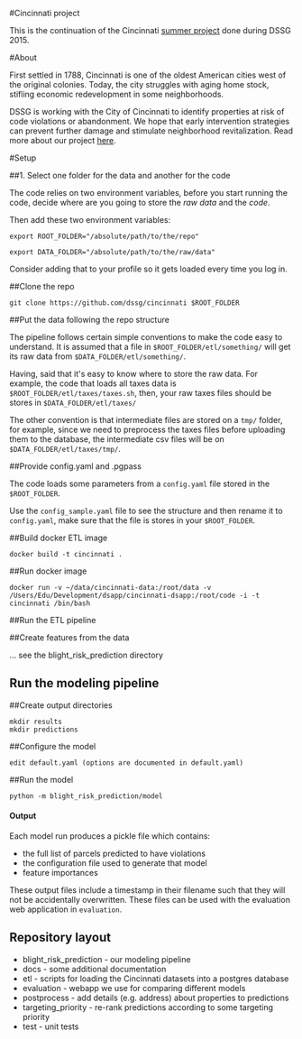 #Cincinnati project

This is the continuation of the Cincinnati [summer project](https://github.com/dssg/cincinnati2015) done during DSSG 2015.

#About

First settled in 1788, Cincinnati is one of the oldest American cities west of the original colonies. Today, the 
city struggles with aging home stock, stifling economic redevelopment in some neighborhoods. 

DSSG is working with the City of Cincinnati to identify properties at risk of code violations or abandonment. We hope
that early intervention strategies can prevent further damage and stimulate neighborhood revitalization. Read more about
our project [here](http://dssg.uchicago.edu/2015/08/20/cincy-blight-prevention.html). 

#Setup

##1. Select one folder for the data and another for the code

The code relies on two environment variables, before you start running the code, decide where are you going to store the *raw data* and the *code*.

Then add these two environment variables:

`export ROOT_FOLDER="/absolute/path/to/the/repo"`

`export DATA_FOLDER="/absolute/path/to/the/raw/data"`

Consider adding that to your profile so it gets loaded every time you log in.

##Clone the repo

`git clone https://github.com/dssg/cincinnati $ROOT_FOLDER`

##Put the data following the repo structure

The pipeline follows certain simple conventions to make the code easy to understand. It is assumed that a file in `$ROOT_FOLDER/etl/something/` will get its raw data from `$DATA_FOLDER/etl/something/`.

Having, said that it's easy to know where to store the raw data. For example, the code that loads all taxes data is `$ROOT_FOLDER/etl/taxes/taxes.sh`, then, your raw taxes files should be stores in `$DATA_FOLDER/etl/taxes/`

The other convention is that intermediate files are stored on a `tmp/` folder, for example, since we need to preprocess the taxes files before uploading them to the database, the intermediate csv files will be on `$DATA_FOLDER/etl/taxes/tmp/`.

##Provide config.yaml and .pgpass

The code loads some parameters from a `config.yaml` file stored in the `$ROOT_FOLDER`.

Use the `config_sample.yaml` file to see the structure and then rename it to `config.yaml`, make sure that the file is stores in your `$ROOT_FOLDER`.


##Build docker ETL image

`docker build -t cincinnati .`

##Run docker image

`docker run -v ~/data/cincinnati-data:/root/data -v /Users/Edu/Development/dsapp/cincinnati-dsapp:/root/code -i -t cincinnati /bin/bash`

##Run the ETL pipeline

##Create features from the data

... see the blight_risk_prediction directory

## Run the modeling pipeline

##Create output directories

    mkdir results
    mkdir predictions
    
##Configure the model

    edit default.yaml (options are documented in default.yaml)
    
##Run the model

    python -m blight_risk_prediction/model
   
#### Output

Each model run produces a pickle file which contains:

* the full list of parcels predicted to have violations
* the configuration file used to generate that model
* feature importances

These output files include a timestamp in their filename such that they will not be accidentally overwritten. These files can be used with the evaluation web application in `evaluation`. 

## Repository layout

* blight_risk_prediction - our modeling pipeline
* docs - some additional documentation
* etl - scripts for loading the Cincinnati datasets into a postgres database
* evaluation - webapp we use for comparing different models
* postprocess - add details (e.g. address) about properties to predictions
* targeting_priority - re-rank predictions according to some targeting priority
* test - unit tests

